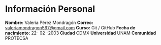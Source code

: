 # Información Personal

**Nombre:** Valeria Pérez Mondragón
**Correo:** valeriamondragon567@gmail.com 
**Curso:** Git / GitHub 
**Fecha de nacimiento:** 22- 02 -2003
**Ciudad** CDMX 
**Universidad** UNAM
**Comunidad** PROTECSA
